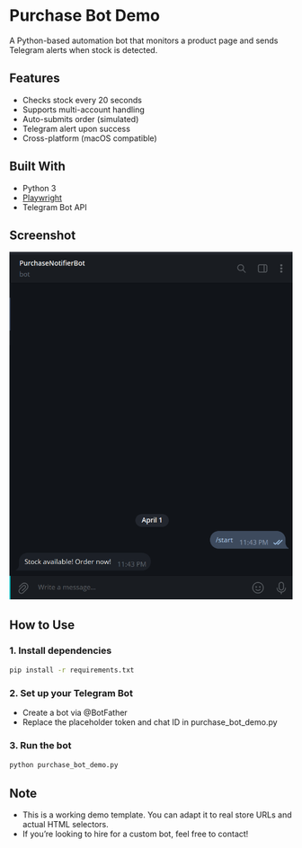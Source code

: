 # Purchase Bot Demo

A Python-based automation bot that monitors a product page and sends Telegram alerts when stock is detected.


## Features
- Checks stock every 20 seconds
- Supports multi-account handling
- Auto-submits order (simulated)
- Telegram alert upon success
- Cross-platform (macOS compatible)

## Built With
- Python 3
- [Playwright](https://playwright.dev/python/)
- Telegram Bot API

## Screenshot
![demo](Screenshot.png)

## How to Use

### 1. Install dependencies
```bash
pip install -r requirements.txt
```

### 2. Set up your Telegram Bot
- Create a bot via @BotFather
- Replace the placeholder token and chat ID in purchase_bot_demo.py

### 3. Run the bot
```bash
python purchase_bot_demo.py
```

## Note
- This is a working demo template. You can adapt it to real store URLs and actual HTML selectors.
- If you’re looking to hire for a custom bot, feel free to contact!
